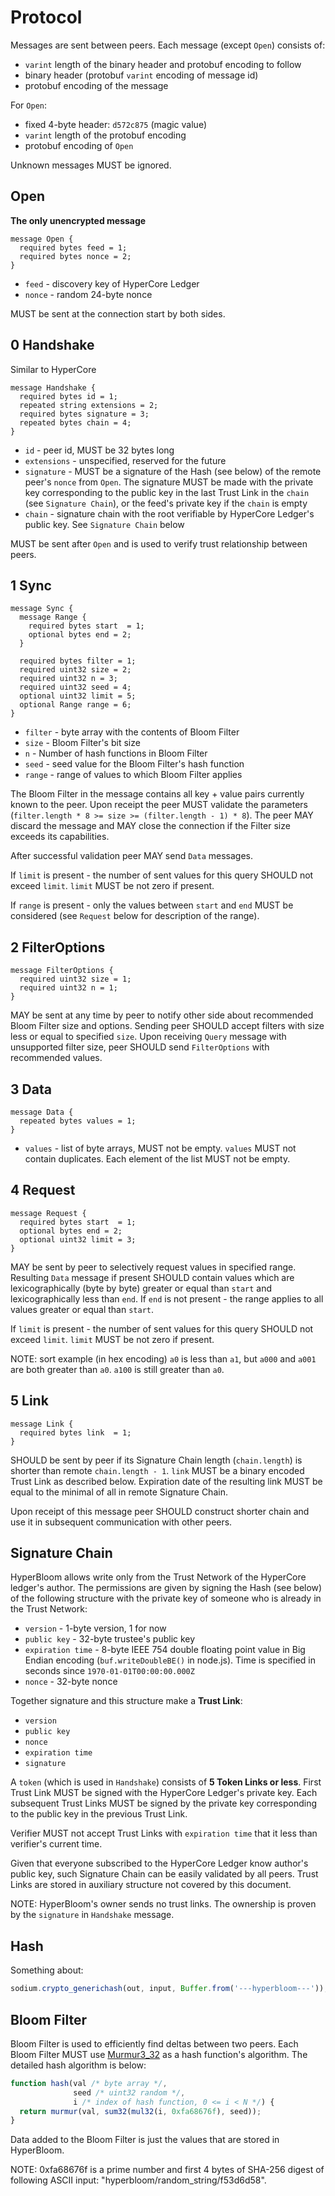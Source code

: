 # Protocol

Messages are sent between peers. Each message (except `Open`) consists of:

- `varint` length of the binary header and protobuf encoding to follow
- binary header (protobuf `varint` encoding of message id)
- protobuf encoding of the message

For `Open`:

- fixed 4-byte header: `d572c875` (magic value)
- `varint` length of the protobuf encoding
- protobuf encoding of `Open`

Unknown messages MUST be ignored.

## Open

**The only unencrypted message**

```
message Open {
  required bytes feed = 1;
  required bytes nonce = 2;
}
```

- `feed` - discovery key of HyperCore Ledger
- `nonce` - random 24-byte nonce

MUST be sent at the connection start by both sides.

## 0 Handshake

Similar to HyperCore

```
message Handshake {
  required bytes id = 1;
  repeated string extensions = 2;
  required bytes signature = 3;
  repeated bytes chain = 4;
}
```

- `id` - peer id, MUST be 32 bytes long
- `extensions` - unspecified, reserved for the future
- `signature` - MUST be a signature of the Hash (see below) of the remote peer's
  `nonce` from `Open`. The signature MUST be made with the private key
  corresponding to the public key in the last Trust Link in the `chain` (see
  `Signature Chain`), or the feed's private key if the `chain` is empty
- `chain` - signature chain with the root verifiable by HyperCore Ledger's
            public key. See `Signature Chain` below

MUST be sent after `Open` and is used to verify trust relationship between
peers.

## 1 Sync

```
message Sync {
  message Range {
    required bytes start  = 1;
    optional bytes end = 2;
  }

  required bytes filter = 1;
  required uint32 size = 2;
  required uint32 n = 3;
  required uint32 seed = 4;
  optional uint32 limit = 5;
  optional Range range = 6;
}
```

- `filter` - byte array with the contents of Bloom Filter
- `size` - Bloom Filter's bit size
- `n` - Number of hash functions in Bloom Filter
- `seed` - seed value for the Bloom Filter's hash function
- `range` - range of values to which Bloom Filter applies

The Bloom Filter in the message contains all key + value pairs
currently known to the peer. Upon receipt the peer MUST validate the
parameters (`filter.length * 8 >= size >= (filter.length - 1) * 8`). The peer
MAY discard the message and MAY close the connection if the Filter size exceeds
its capabilities.

After successful validation peer MAY send `Data` messages.

If `limit` is present - the number of sent values for this query SHOULD not
exceed `limit`. `limit` MUST be not zero if present.

If `range` is present - only the values between `start` and `end` MUST be
considered (see `Request` below for description of the range).

## 2 FilterOptions

```
message FilterOptions {
  required uint32 size = 1;
  required uint32 n = 1;
}
```

MAY be sent at any time by peer to notify other side about recommended Bloom
Filter size and options. Sending peer SHOULD accept filters with size less or
equal to specified `size`. Upon receiving `Query` message with
unsupported filter size, peer SHOULD send `FilterOptions` with recommended
values.

## 3 Data

```
message Data {
  repeated bytes values = 1;
}
```

- `values` - list of byte arrays, MUST not be empty. `values` MUST not contain
   duplicates. Each element of the list MUST not be empty.

## 4 Request

```
message Request {
  required bytes start  = 1;
  optional bytes end = 2;
  optional uint32 limit = 3;
}
```

MAY be sent by peer to selectively request values in specified range. Resulting
`Data` message if present SHOULD contain values which are lexicographically
(byte by byte) greater or equal than `start` and lexicographically less than
`end`. If `end` is not present - the range applies to all values greater or
equal than `start`.

If `limit` is present - the number of sent values for this query SHOULD not
exceed `limit`. `limit` MUST be not zero if present.

NOTE: sort example (in hex encoding) `a0` is less than `a1`, but `a000` and
`a001` are both greater than `a0`. `a100` is still greater than `a0`.

## 5 Link

```
message Link {
  required bytes link  = 1;
}
```

SHOULD be sent by peer if its Signature Chain length (`chain.length`) is shorter
than remote `chain.length - 1`. `link` MUST be a binary encoded Trust Link as
described below. Expiration date of the resulting link MUST be equal to
the minimal of all in remote Signature Chain.

Upon receipt of this message peer SHOULD construct shorter chain and use it in
subsequent communication with other peers.

## Signature Chain

HyperBloom allows write only from the Trust Network of the HyperCore ledger's
author. The permissions are given by signing the Hash (see below) of the
following structure with the private key of someone who is already in the Trust
Network:

- `version` - 1-byte version, 1 for now
- `public key` - 32-byte trustee's public key
- `expiration time` - 8-byte IEEE 754 double floating point value in Big Endian
  encoding (`buf.writeDoubleBE()` in node.js). Time is specified in seconds
  since `1970-01-01T00:00:00.000Z`
- `nonce` - 32-byte nonce

Together signature and this structure make a **Trust Link**:

- `version`
- `public key`
- `nonce`
- `expiration time`
- `signature`

A `token` (which is used in `Handshake`) consists of **5 Token Links or less**.
First Trust Link MUST be signed with the HyperCore Ledger's private key. Each
subsequent Trust Links MUST be signed by the private key corresponding to the
public key in the previous Trust Link.

Verifier MUST not accept Trust Links with `expiration time` that it less than
verifier's current time.

Given that everyone subscribed to the HyperCore Ledger know author's public key,
such Signature Chain can be easily validated by all peers. Trust Links are
stored in auxiliary structure not covered by this document.

NOTE: HyperBloom's owner sends no trust links. The ownership is proven by the
`signature` in `Handshake` message.

## Hash

Something about:

```js
sodium.crypto_generichash(out, input, Buffer.from('---hyperbloom---'));
```

## Bloom Filter

Bloom Filter is used to efficiently find deltas between two peers. Each Bloom
Filter MUST use [Murmur3_32][0] as a hash function's algorithm. The detailed
hash algorithm is below:

```js
function hash(val /* byte array */,
              seed /* uint32 random */,
              i /* index of hash function, 0 <= i < N */) {
  return murmur(val, sum32(mul32(i, 0xfa68676f), seed));
}
```

Data added to the Bloom Filter is just the values that are stored in HyperBloom.

NOTE: 0xfa68676f is a prime number and first 4 bytes of SHA-256 digest of
following ASCII input: "hyperbloom/random_string/f53d6d58".

[0]: https://en.wikipedia.org/wiki/MurmurHash
